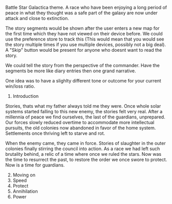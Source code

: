 Battle Star Galactica theme. A race who have been enjoying a long period of peace in what they thought was a safe part of the galaxy are now under attack and close to extinction.

The story segments would be shown after the user enters a new map for the first time which they have not viewed on their device before. We could use the preference store to track this (This would mean that you would see the story multiple times if you use multiple devices, possibly not a big deal). A "Skip" button would be present for anyone who doesnt want to read the story.

We could tell the story from the perspective of the commander. Have the segments be more like diary entries then one grand narrative.

One idea was to have a slighlty different tone or outcome for your current win/loss ratio.

1. Introduction
    
Stories, thats what my father always told me they were. Once whole solar systems started falling to this new enemy, the stories felt very real. After a millennia of peace we find ourselves, the last of the guardians, unprepared. Our forces slowly reduced overtime to accommodate more intellectual pursuits, the old colonies now abandoned in favor of the home system. Settlements once thriving left to starve and rot. 
    
When the enemy came, they came in force. Stories of slaughter in the outer colonies finally stirring the council into action. As a race we had left such brutality behind, a relic of a time where once we ruled the stars. Now was the time to resurrect the past, to restore the order we once swore to protect. Now is a time for guardians. 

2. Moving on
3. Speed
4. Protect
5. Annihilation
6. Power
